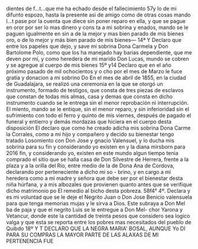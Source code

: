 dientes de f...t...que me ha echado desde el fallecimiento
57y lo de mi difunto espozo, hasta la presente asi de
amigo como de
otras cosas mando l...t pase por la cuenta que diece sin poner reparo en ella, y que se pague en oror por ser lo mas dinero y cons ta a mi sobrina y enados, mando se le paguen igualmente en sin a de la mejor y mas bien parado de mis bienes
oro, o de lo mejor y más bien parado de mis bienes—
14ª
Y Declaro que entre los papeles que dejo, y save mi sobrina
Dona Carmela y Don Bartolome Polo, como que los ha manejado
hay barias dependiente, que me deven por mí, y como heredera de
mi marido Don Lucas, mundo se cobren y se agregue al cuerpo de mis bienes
15º y14 Declaro que en el año próximo pasado de mil ochocientos y o
cho por el mes de Marzo le fuce gratia y donacion a mi sobrino Do
En el mes de abril de 1855, en la ciudad de Guadalajara, se realizó una ceremonia en la que se otorgó un instrumento, formado de testigos, que consta de tres piezas de esclavos que constan de todas mis almas, casa y demas que consta en dicho instrumento cuando se le entrega sin el menor reprobación ni interrupción.
El miento, mando se le entique, sin el menor reparo, y sin inferioridad sin el sufrimiento con todo el ferro y quinto de mis viernes, después de pagado el funeral y entierro y demás mordazas que hiciera en el cuerpo desta disposición
El declaro que como he creado adicha mis sobrina Dona Carme la Corrales, como a mi hijo y compañero y decido su bienestar tengo tratado Losomiento con Don Jose y gnacio Valensuel, y lo ducha mis sobrina para su fin y considerando yo existen en
y la diana mirsborn para 2016 fin, y considerando yo, existen en este mundo algun tiempo tenia comprado el sitio que se halla casa de Don Silvestre de Herrera, frente a la plaza y a la orilla del Rio, entre medio de la de Dona
Ana de Cordova, declarando por perteneciente a dicho mi so - brino, y en cargo a mi heredera como a mi madre y señora que debe ser por el bienestar desta niña húrfana, y a mis albozales que provienen quanto antes que se verifique dicho matrimonio po
El remedio al bicho desta pobreza. 58f4° 4º. Declara y es mi voluntad que se le deje el Negrito Juan o Don Jose Benicio valensuela para que tenga memorias mujas y le sirva a Dios. Este subraya a Don Mel
ba de paja y que el negrito Luis se le entregue a Don Mel-
chor Yarona y Vetancur, donde este la cantidad de treinta pesos
que considero sea logico valga y que esta se reporta entre los
pobres mas necesitados del pueblo de Quibdo
18º Y T DECLARO QUE LA NEGRA MARIA' BOSAL, AUNQUE Yo DI PARA SU COMPRAS LA MAYOR PARTE DE LAS ALAXAS DE MI PERTENENCIA FUE